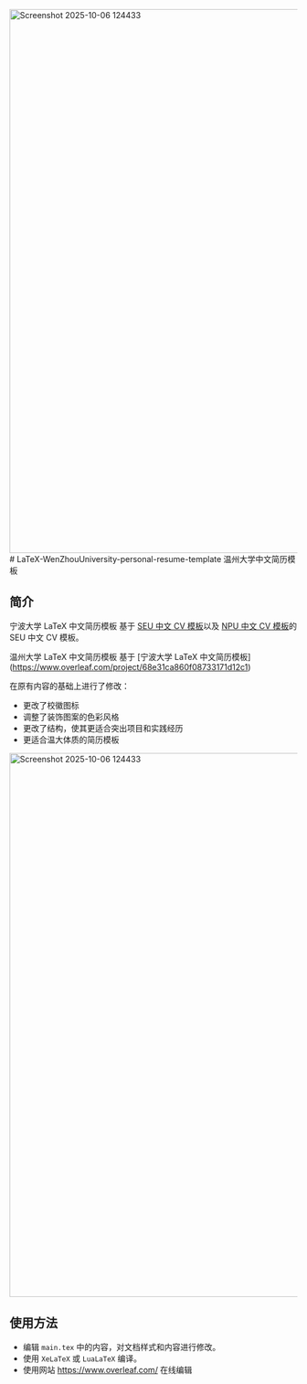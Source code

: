 <img width="668" height="952" alt="Screenshot 2025-10-06 124433" src="https://github.com/user-attachments/assets/6fb8e43b-7fde-49f0-83f4-23d6814ceeaf" /># LaTeX-WenZhouUniversity-personal-resume-template
温州大学中文简历模板

## 简介

宁波大学 LaTeX 中文简历模板
基于 [SEU 中文 CV 模板](https://www.overleaf.com/latex/templates/seu-cv-dong-nan-da-xue-latex-zhong-wen-jian-li-mo-ban/jyzpthvnbmpm)以及 [NPU 中文 CV 模板](https://www.overleaf.com/latex/templates/npu-cv/mncqzxhvfzrx)的 SEU 中文 CV 模板。

温州大学 LaTeX 中文简历模板
基于 [宁波大学 LaTeX 中文简历模板] (https://www.overleaf.com/project/68e31ca860f08733171d12c1)

在原有内容的基础上进行了修改：


- 更改了校徽图标
- 调整了装饰图案的色彩风格
- 更改了结构，使其更适合突出项目和实践经历
- 更适合温大体质的简历模板

  
<img width="668" height="952" alt="Screenshot 2025-10-06 124433" src="https://github.com/user-attachments/assets/c1351fff-57b3-49ba-89a1-d7d0ee2b1715" />

## 使用方法

- 编辑 `main.tex` 中的内容，对文档样式和内容进行修改。
- 使用 `XeLaTeX` 或 `LuaLaTeX` 编译。
- 使用网站 https://www.overleaf.com/ 在线编辑

